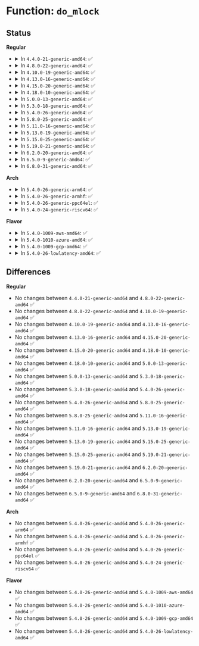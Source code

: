 # Function: <code>do_mlock</code>

## Status
<b>Regular</b>
<ul>
<li>
<details>
<summary>In <code>4.4.0-21-generic-amd64</code>: ✅</summary>

```c
int do_mlock(long unsigned int start, size_t len, vm_flags_t flags)
```

```json
{
  "name": "do_mlock",
  "collision_type": "Unique Static",
  "inline_type": "No",
  "funcs": [
    {
      "addr": 18446744071580694560,
      "name": "do_mlock",
      "external": false,
      "loc": "mm/mlock.c:607",
      "file": "mm/mlock.c",
      "inline": "seen, unknown",
      "caller_inline": [],
      "caller_func": [
        "mm/mlock.c:SyS_mlock",
        "mm/mlock.c:SyS_mlock2"
      ]
    }
  ],
  "symbols": [
    {
      "addr": 18446744071580694560,
      "name": "do_mlock",
      "section": ".text",
      "bind": "STB_LOCAL",
      "size": 342
    }
  ]
}
```
</details>
</li>
<li>
<details>
<summary>In <code>4.8.0-22-generic-amd64</code>: ✅</summary>

```c
int do_mlock(long unsigned int start, size_t len, vm_flags_t flags)
```

```json
{
  "name": "do_mlock",
  "collision_type": "Unique Static",
  "inline_type": "No",
  "funcs": [
    {
      "addr": 18446744071580808704,
      "name": "do_mlock",
      "external": false,
      "loc": "mm/mlock.c:620",
      "file": "mm/mlock.c",
      "inline": "seen, unknown",
      "caller_inline": [],
      "caller_func": [
        "mm/mlock.c:SyS_mlock2",
        "mm/mlock.c:SyS_mlock"
      ]
    }
  ],
  "symbols": [
    {
      "addr": 18446744071580808704,
      "name": "do_mlock",
      "section": ".text",
      "bind": "STB_LOCAL",
      "size": 362
    }
  ]
}
```
</details>
</li>
<li>
<details>
<summary>In <code>4.10.0-19-generic-amd64</code>: ✅</summary>

```c
int do_mlock(long unsigned int start, size_t len, vm_flags_t flags)
```

```json
{
  "name": "do_mlock",
  "collision_type": "Unique Static",
  "inline_type": "No",
  "funcs": [
    {
      "addr": 18446744071580873888,
      "name": "do_mlock",
      "external": false,
      "loc": "mm/mlock.c:664",
      "file": "mm/mlock.c",
      "inline": "seen, unknown",
      "caller_inline": [],
      "caller_func": [
        "mm/mlock.c:SyS_mlock2",
        "mm/mlock.c:SyS_mlock"
      ]
    }
  ],
  "symbols": [
    {
      "addr": 18446744071580873888,
      "name": "do_mlock",
      "section": ".text",
      "bind": "STB_LOCAL",
      "size": 545
    }
  ]
}
```
</details>
</li>
<li>
<details>
<summary>In <code>4.13.0-16-generic-amd64</code>: ✅</summary>

```c
int do_mlock(long unsigned int start, size_t len, vm_flags_t flags)
```

```json
{
  "name": "do_mlock",
  "collision_type": "Unique Static",
  "inline_type": "No",
  "funcs": [
    {
      "addr": 18446744071580918688,
      "name": "do_mlock",
      "external": false,
      "loc": "mm/mlock.c:665",
      "file": "mm/mlock.c",
      "inline": "seen, unknown",
      "caller_inline": [],
      "caller_func": [
        "mm/mlock.c:SyS_mlock2",
        "mm/mlock.c:SyS_mlock"
      ]
    }
  ],
  "symbols": [
    {
      "addr": 18446744071580918688,
      "name": "do_mlock",
      "section": ".text",
      "bind": "STB_LOCAL",
      "size": 551
    }
  ]
}
```
</details>
</li>
<li>
<details>
<summary>In <code>4.15.0-20-generic-amd64</code>: ✅</summary>

```c
int do_mlock(long unsigned int start, size_t len, vm_flags_t flags)
```

```json
{
  "name": "do_mlock",
  "collision_type": "Unique Static",
  "inline_type": "No",
  "funcs": [
    {
      "addr": 18446744071581018320,
      "name": "do_mlock",
      "external": false,
      "loc": "mm/mlock.c:664",
      "file": "mm/mlock.c",
      "inline": "seen, unknown",
      "caller_inline": [],
      "caller_func": [
        "mm/mlock.c:SyS_mlock2",
        "mm/mlock.c:SyS_mlock"
      ]
    }
  ],
  "symbols": [
    {
      "addr": 18446744071581018320,
      "name": "do_mlock",
      "section": ".text",
      "bind": "STB_LOCAL",
      "size": 546
    }
  ]
}
```
</details>
</li>
<li>
<details>
<summary>In <code>4.18.0-10-generic-amd64</code>: ✅</summary>

```c
int do_mlock(long unsigned int start, size_t len, vm_flags_t flags)
```

```json
{
  "name": "do_mlock",
  "collision_type": "Unique Static",
  "inline_type": "No",
  "funcs": [
    {
      "addr": 18446744071581152768,
      "name": "do_mlock",
      "external": false,
      "loc": "mm/mlock.c:671",
      "file": "mm/mlock.c",
      "inline": "seen, unknown",
      "caller_inline": [],
      "caller_func": [
        "mm/mlock.c:__ia32_sys_mlock2",
        "mm/mlock.c:__x64_sys_mlock2",
        "mm/mlock.c:__ia32_sys_mlock",
        "mm/mlock.c:__x64_sys_mlock"
      ]
    }
  ],
  "symbols": [
    {
      "addr": 18446744071581152768,
      "name": "do_mlock",
      "section": ".text",
      "bind": "STB_LOCAL",
      "size": 543
    }
  ]
}
```
</details>
</li>
<li>
<details>
<summary>In <code>5.0.0-13-generic-amd64</code>: ✅</summary>

```c
int do_mlock(long unsigned int start, size_t len, vm_flags_t flags)
```

```json
{
  "name": "do_mlock",
  "collision_type": "Unique Static",
  "inline_type": "No",
  "funcs": [
    {
      "addr": 18446744071581232592,
      "name": "do_mlock",
      "external": false,
      "loc": "mm/mlock.c:671",
      "file": "mm/mlock.c",
      "inline": "seen, unknown",
      "caller_inline": [],
      "caller_func": [
        "mm/mlock.c:__ia32_sys_mlock2",
        "mm/mlock.c:__x64_sys_mlock2",
        "mm/mlock.c:__ia32_sys_mlock",
        "mm/mlock.c:__x64_sys_mlock"
      ]
    }
  ],
  "symbols": [
    {
      "addr": 18446744071581232592,
      "name": "do_mlock",
      "section": ".text",
      "bind": "STB_LOCAL",
      "size": 543
    }
  ]
}
```
</details>
</li>
<li>
<details>
<summary>In <code>5.3.0-18-generic-amd64</code>: ✅</summary>

```c
int do_mlock(long unsigned int start, size_t len, vm_flags_t flags)
```

```json
{
  "name": "do_mlock",
  "collision_type": "Unique Static",
  "inline_type": "No",
  "funcs": [
    {
      "addr": 18446744071581306848,
      "name": "do_mlock",
      "external": false,
      "loc": "mm/mlock.c:671",
      "file": "mm/mlock.c",
      "inline": "seen, unknown",
      "caller_inline": [],
      "caller_func": [
        "mm/mlock.c:__ia32_sys_mlock2",
        "mm/mlock.c:__x64_sys_mlock2",
        "mm/mlock.c:__ia32_sys_mlock",
        "mm/mlock.c:__x64_sys_mlock"
      ]
    }
  ],
  "symbols": [
    {
      "addr": 18446744071581306848,
      "name": "do_mlock",
      "section": ".text",
      "bind": "STB_LOCAL",
      "size": 533
    }
  ]
}
```
</details>
</li>
<li>
<details>
<summary>In <code>5.4.0-26-generic-amd64</code>: ✅</summary>

```c
int do_mlock(long unsigned int start, size_t len, vm_flags_t flags)
```

```json
{
  "name": "do_mlock",
  "collision_type": "Unique Static",
  "inline_type": "No",
  "funcs": [
    {
      "addr": 18446744071581365424,
      "name": "do_mlock",
      "external": false,
      "loc": "mm/mlock.c:671",
      "file": "mm/mlock.c",
      "inline": "seen, unknown",
      "caller_inline": [],
      "caller_func": [
        "mm/mlock.c:__ia32_sys_mlock2",
        "mm/mlock.c:__x64_sys_mlock2",
        "mm/mlock.c:__ia32_sys_mlock",
        "mm/mlock.c:__x64_sys_mlock"
      ]
    }
  ],
  "symbols": [
    {
      "addr": 18446744071581365424,
      "name": "do_mlock",
      "section": ".text",
      "bind": "STB_LOCAL",
      "size": 533
    }
  ]
}
```
</details>
</li>
<li>
<details>
<summary>In <code>5.8.0-25-generic-amd64</code>: ✅</summary>

```c
int do_mlock(long unsigned int start, size_t len, vm_flags_t flags)
```

```json
{
  "name": "do_mlock",
  "collision_type": "Unique Static",
  "inline_type": "No",
  "funcs": [
    {
      "addr": 18446744071581562336,
      "name": "do_mlock",
      "external": false,
      "loc": "mm/mlock.c:671",
      "file": "mm/mlock.c",
      "inline": "seen, unknown",
      "caller_inline": [],
      "caller_func": [
        "mm/mlock.c:__ia32_sys_mlock2",
        "mm/mlock.c:__x64_sys_mlock2",
        "mm/mlock.c:__ia32_sys_mlock",
        "mm/mlock.c:__x64_sys_mlock"
      ]
    }
  ],
  "symbols": [
    {
      "addr": 18446744071581562336,
      "name": "do_mlock",
      "section": ".text",
      "bind": "STB_LOCAL",
      "size": 537
    }
  ]
}
```
</details>
</li>
<li>
<details>
<summary>In <code>5.11.0-16-generic-amd64</code>: ✅</summary>

```c
int do_mlock(long unsigned int start, size_t len, vm_flags_t flags)
```

```json
{
  "name": "do_mlock",
  "collision_type": "Unique Static",
  "inline_type": "No",
  "funcs": [
    {
      "addr": 18446744071581607328,
      "name": "do_mlock",
      "external": false,
      "loc": "mm/mlock.c:647",
      "file": "mm/mlock.c",
      "inline": "seen, unknown",
      "caller_inline": [],
      "caller_func": [
        "mm/mlock.c:__ia32_sys_mlock2",
        "mm/mlock.c:__x64_sys_mlock2",
        "mm/mlock.c:__ia32_sys_mlock",
        "mm/mlock.c:__x64_sys_mlock"
      ]
    }
  ],
  "symbols": [
    {
      "addr": 18446744071581607328,
      "name": "do_mlock",
      "section": ".text",
      "bind": "STB_LOCAL",
      "size": 636
    }
  ]
}
```
</details>
</li>
<li>
<details>
<summary>In <code>5.13.0-19-generic-amd64</code>: ✅</summary>

```c
int do_mlock(long unsigned int start, size_t len, vm_flags_t flags)
```

```json
{
  "name": "do_mlock",
  "collision_type": "Unique Static",
  "inline_type": "No",
  "funcs": [
    {
      "addr": 18446744071581630016,
      "name": "do_mlock",
      "external": false,
      "loc": "mm/mlock.c:646",
      "file": "mm/mlock.c",
      "inline": "seen, unknown",
      "caller_inline": [],
      "caller_func": [
        "mm/mlock.c:__ia32_sys_mlock2",
        "mm/mlock.c:__x64_sys_mlock2",
        "mm/mlock.c:__ia32_sys_mlock",
        "mm/mlock.c:__x64_sys_mlock"
      ]
    }
  ],
  "symbols": [
    {
      "addr": 18446744071581630016,
      "name": "do_mlock",
      "section": ".text",
      "bind": "STB_LOCAL",
      "size": 601
    }
  ]
}
```
</details>
</li>
<li>
<details>
<summary>In <code>5.15.0-25-generic-amd64</code>: ✅</summary>

```c
int do_mlock(long unsigned int start, size_t len, vm_flags_t flags)
```

```json
{
  "name": "do_mlock",
  "collision_type": "Unique Static",
  "inline_type": "No",
  "funcs": [
    {
      "addr": 18446744071581897872,
      "name": "do_mlock",
      "external": false,
      "loc": "mm/mlock.c:647",
      "file": "mm/mlock.c",
      "inline": "seen, unknown",
      "caller_inline": [],
      "caller_func": [
        "mm/mlock.c:__ia32_sys_mlock2",
        "mm/mlock.c:__x64_sys_mlock2",
        "mm/mlock.c:__ia32_sys_mlock",
        "mm/mlock.c:__x64_sys_mlock"
      ]
    }
  ],
  "symbols": [
    {
      "addr": 18446744071581897872,
      "name": "do_mlock",
      "section": ".text",
      "bind": "STB_LOCAL",
      "size": 601
    }
  ]
}
```
</details>
</li>
<li>
<details>
<summary>In <code>5.19.0-21-generic-amd64</code>: ✅</summary>

```c
int do_mlock(long unsigned int start, size_t len, vm_flags_t flags)
```

```json
{
  "name": "do_mlock",
  "collision_type": "Unique Static",
  "inline_type": "No",
  "funcs": [
    {
      "addr": 18446744071582294240,
      "name": "do_mlock",
      "external": false,
      "loc": "mm/mlock.c:568",
      "file": "mm/mlock.c",
      "inline": "seen, unknown",
      "caller_inline": [],
      "caller_func": [
        "mm/mlock.c:__ia32_sys_mlock2",
        "mm/mlock.c:__x64_sys_mlock2",
        "mm/mlock.c:__ia32_sys_mlock",
        "mm/mlock.c:__x64_sys_mlock"
      ]
    }
  ],
  "symbols": [
    {
      "addr": 18446744071582294240,
      "name": "do_mlock",
      "section": ".text",
      "bind": "STB_LOCAL",
      "size": 603
    }
  ]
}
```
</details>
</li>
<li>
<details>
<summary>In <code>6.2.0-20-generic-amd64</code>: ✅</summary>

```c
int do_mlock(long unsigned int start, size_t len, vm_flags_t flags)
```

```json
{
  "name": "do_mlock",
  "collision_type": "Unique Static",
  "inline_type": "No",
  "funcs": [
    {
      "addr": 18446744071582788640,
      "name": "do_mlock",
      "external": false,
      "loc": "mm/mlock.c:567",
      "file": "mm/mlock.c",
      "inline": "seen, unknown",
      "caller_inline": [],
      "caller_func": [
        "mm/mlock.c:__ia32_sys_mlock2",
        "mm/mlock.c:__x64_sys_mlock2",
        "mm/mlock.c:__ia32_sys_mlock",
        "mm/mlock.c:__x64_sys_mlock"
      ]
    }
  ],
  "symbols": [
    {
      "addr": 18446744071582788640,
      "name": "do_mlock",
      "section": ".text",
      "bind": "STB_LOCAL",
      "size": 730
    }
  ]
}
```
</details>
</li>
<li>
<details>
<summary>In <code>6.5.0-9-generic-amd64</code>: ✅</summary>

```c
int do_mlock(long unsigned int start, size_t len, vm_flags_t flags)
```

```json
{
  "name": "do_mlock",
  "collision_type": "Unique Static",
  "inline_type": "No",
  "funcs": [
    {
      "addr": 18446744071583006320,
      "name": "do_mlock",
      "external": false,
      "loc": "mm/mlock.c:574",
      "file": "mm/mlock.c",
      "inline": "seen, unknown",
      "caller_inline": [],
      "caller_func": [
        "mm/mlock.c:__ia32_sys_mlock2",
        "mm/mlock.c:__x64_sys_mlock2",
        "mm/mlock.c:__ia32_sys_mlock",
        "mm/mlock.c:__x64_sys_mlock"
      ]
    }
  ],
  "symbols": [
    {
      "addr": 18446744071583006320,
      "name": "do_mlock",
      "section": ".text",
      "bind": "STB_LOCAL",
      "size": 760
    }
  ]
}
```
</details>
</li>
<li>
<details>
<summary>In <code>6.8.0-31-generic-amd64</code>: ✅</summary>

```c
int do_mlock(long unsigned int start, size_t len, vm_flags_t flags)
```

```json
{
  "name": "do_mlock",
  "collision_type": "Unique Static",
  "inline_type": "No",
  "funcs": [
    {
      "addr": 18446744071583185472,
      "name": "do_mlock",
      "external": false,
      "loc": "mm/mlock.c:624",
      "file": "mm/mlock.c",
      "inline": "seen, unknown",
      "caller_inline": [],
      "caller_func": [
        "mm/mlock.c:__ia32_sys_mlock2",
        "mm/mlock.c:__x64_sys_mlock2",
        "mm/mlock.c:__ia32_sys_mlock",
        "mm/mlock.c:__x64_sys_mlock"
      ]
    }
  ],
  "symbols": [
    {
      "addr": 18446744071583185472,
      "name": "do_mlock",
      "section": ".text",
      "bind": "STB_LOCAL",
      "size": 759
    }
  ]
}
```
</details>
</li>
</ul>
<b>Arch</b>
<ul>
<li>
<details>
<summary>In <code>5.4.0-26-generic-arm64</code>: ✅</summary>

```c
int do_mlock(long unsigned int start, size_t len, vm_flags_t flags)
```

```json
{
  "name": "do_mlock",
  "collision_type": "Unique Static",
  "inline_type": "No",
  "funcs": [
    {
      "addr": 18446603336492771064,
      "name": "do_mlock",
      "external": false,
      "loc": "mm/mlock.c:671",
      "file": "mm/mlock.c",
      "inline": "seen, unknown",
      "caller_inline": [],
      "caller_func": [
        "mm/mlock.c:__arm64_sys_mlock2",
        "mm/mlock.c:__arm64_sys_mlock"
      ]
    }
  ],
  "symbols": [
    {
      "addr": 18446603336492771064,
      "name": "do_mlock",
      "section": ".text",
      "bind": "STB_LOCAL",
      "size": 536
    }
  ]
}
```
</details>
</li>
<li>
<details>
<summary>In <code>5.4.0-26-generic-armhf</code>: ✅</summary>

```c
int do_mlock(long unsigned int start, size_t len, vm_flags_t flags)
```

```json
{
  "name": "do_mlock",
  "collision_type": "Unique Static",
  "inline_type": "No",
  "funcs": [
    {
      "addr": 3226588928,
      "name": "do_mlock",
      "external": false,
      "loc": "mm/mlock.c:671",
      "file": "mm/mlock.c",
      "inline": "seen, unknown",
      "caller_inline": [],
      "caller_func": [
        "mm/mlock.c:__se_sys_mlock2",
        "mm/mlock.c:__se_sys_mlock"
      ]
    }
  ],
  "symbols": [
    {
      "addr": 3226588928,
      "name": "do_mlock",
      "section": ".text",
      "bind": "STB_LOCAL",
      "size": 576
    }
  ]
}
```
</details>
</li>
<li>
<details>
<summary>In <code>5.4.0-26-generic-ppc64el</code>: ✅</summary>

```c
int do_mlock(long unsigned int start, size_t len, vm_flags_t flags)
```

```json
{
  "name": "do_mlock",
  "collision_type": "Unique Static",
  "inline_type": "No",
  "funcs": [
    {
      "addr": 13835058055286137184,
      "name": "do_mlock",
      "external": false,
      "loc": "mm/mlock.c:671",
      "file": "mm/mlock.c",
      "inline": "seen, unknown",
      "caller_inline": [],
      "caller_func": [
        "mm/mlock.c:__se_sys_mlock2",
        "mm/mlock.c:__se_sys_mlock"
      ]
    }
  ],
  "symbols": [
    {
      "addr": 13835058055286137184,
      "name": "do_mlock",
      "section": ".text",
      "bind": "STB_LOCAL",
      "size": 740
    }
  ]
}
```
</details>
</li>
<li>
<details>
<summary>In <code>5.4.0-24-generic-riscv64</code>: ✅</summary>

```c
int do_mlock(long unsigned int start, size_t len, vm_flags_t flags)
```

```json
{
  "name": "do_mlock",
  "collision_type": "Unique Static",
  "inline_type": "No",
  "funcs": [
    {
      "addr": 18446743936272747258,
      "name": "do_mlock",
      "external": false,
      "loc": "mm/mlock.c:671",
      "file": "mm/mlock.c",
      "inline": "seen, unknown",
      "caller_inline": [],
      "caller_func": [
        "mm/mlock.c:__se_sys_mlock2",
        "mm/mlock.c:__se_sys_mlock"
      ]
    }
  ],
  "symbols": [
    {
      "addr": 18446743936272747258,
      "name": "do_mlock",
      "section": ".text",
      "bind": "STB_LOCAL",
      "size": 376
    }
  ]
}
```
</details>
</li>
</ul>
<b>Flavor</b>
<ul>
<li>
<details>
<summary>In <code>5.4.0-1009-aws-amd64</code>: ✅</summary>

```c
int do_mlock(long unsigned int start, size_t len, vm_flags_t flags)
```

```json
{
  "name": "do_mlock",
  "collision_type": "Unique Static",
  "inline_type": "No",
  "funcs": [
    {
      "addr": 18446744071581334272,
      "name": "do_mlock",
      "external": false,
      "loc": "mm/mlock.c:671",
      "file": "mm/mlock.c",
      "inline": "seen, unknown",
      "caller_inline": [],
      "caller_func": [
        "mm/mlock.c:__ia32_sys_mlock2",
        "mm/mlock.c:__x64_sys_mlock2",
        "mm/mlock.c:__ia32_sys_mlock",
        "mm/mlock.c:__x64_sys_mlock"
      ]
    }
  ],
  "symbols": [
    {
      "addr": 18446744071581334272,
      "name": "do_mlock",
      "section": ".text",
      "bind": "STB_LOCAL",
      "size": 533
    }
  ]
}
```
</details>
</li>
<li>
<details>
<summary>In <code>5.4.0-1010-azure-amd64</code>: ✅</summary>

```c
int do_mlock(long unsigned int start, size_t len, vm_flags_t flags)
```

```json
{
  "name": "do_mlock",
  "collision_type": "Unique Static",
  "inline_type": "No",
  "funcs": [
    {
      "addr": 18446744071581277984,
      "name": "do_mlock",
      "external": false,
      "loc": "mm/mlock.c:671",
      "file": "mm/mlock.c",
      "inline": "seen, unknown",
      "caller_inline": [],
      "caller_func": [
        "mm/mlock.c:__ia32_sys_mlock2",
        "mm/mlock.c:__x64_sys_mlock2",
        "mm/mlock.c:__ia32_sys_mlock",
        "mm/mlock.c:__x64_sys_mlock"
      ]
    }
  ],
  "symbols": [
    {
      "addr": 18446744071581277984,
      "name": "do_mlock",
      "section": ".text",
      "bind": "STB_LOCAL",
      "size": 533
    }
  ]
}
```
</details>
</li>
<li>
<details>
<summary>In <code>5.4.0-1009-gcp-amd64</code>: ✅</summary>

```c
int do_mlock(long unsigned int start, size_t len, vm_flags_t flags)
```

```json
{
  "name": "do_mlock",
  "collision_type": "Unique Static",
  "inline_type": "No",
  "funcs": [
    {
      "addr": 18446744071581325472,
      "name": "do_mlock",
      "external": false,
      "loc": "mm/mlock.c:671",
      "file": "mm/mlock.c",
      "inline": "seen, unknown",
      "caller_inline": [],
      "caller_func": [
        "mm/mlock.c:__ia32_sys_mlock2",
        "mm/mlock.c:__x64_sys_mlock2",
        "mm/mlock.c:__ia32_sys_mlock",
        "mm/mlock.c:__x64_sys_mlock"
      ]
    }
  ],
  "symbols": [
    {
      "addr": 18446744071581325472,
      "name": "do_mlock",
      "section": ".text",
      "bind": "STB_LOCAL",
      "size": 533
    }
  ]
}
```
</details>
</li>
<li>
<details>
<summary>In <code>5.4.0-26-lowlatency-amd64</code>: ✅</summary>

```c
int do_mlock(long unsigned int start, size_t len, vm_flags_t flags)
```

```json
{
  "name": "do_mlock",
  "collision_type": "Unique Static",
  "inline_type": "No",
  "funcs": [
    {
      "addr": 18446744071581389440,
      "name": "do_mlock",
      "external": false,
      "loc": "mm/mlock.c:671",
      "file": "mm/mlock.c",
      "inline": "seen, unknown",
      "caller_inline": [],
      "caller_func": [
        "mm/mlock.c:__ia32_sys_mlock2",
        "mm/mlock.c:__x64_sys_mlock2",
        "mm/mlock.c:__ia32_sys_mlock",
        "mm/mlock.c:__x64_sys_mlock"
      ]
    }
  ],
  "symbols": [
    {
      "addr": 18446744071581389440,
      "name": "do_mlock",
      "section": ".text",
      "bind": "STB_LOCAL",
      "size": 533
    }
  ]
}
```
</details>
</li>
</ul>

## Differences
<b>Regular</b>
<ul>
<li>
No changes between <code>4.4.0-21-generic-amd64</code> and <code>4.8.0-22-generic-amd64</code> ✅
</li>
<li>
No changes between <code>4.8.0-22-generic-amd64</code> and <code>4.10.0-19-generic-amd64</code> ✅
</li>
<li>
No changes between <code>4.10.0-19-generic-amd64</code> and <code>4.13.0-16-generic-amd64</code> ✅
</li>
<li>
No changes between <code>4.13.0-16-generic-amd64</code> and <code>4.15.0-20-generic-amd64</code> ✅
</li>
<li>
No changes between <code>4.15.0-20-generic-amd64</code> and <code>4.18.0-10-generic-amd64</code> ✅
</li>
<li>
No changes between <code>4.18.0-10-generic-amd64</code> and <code>5.0.0-13-generic-amd64</code> ✅
</li>
<li>
No changes between <code>5.0.0-13-generic-amd64</code> and <code>5.3.0-18-generic-amd64</code> ✅
</li>
<li>
No changes between <code>5.3.0-18-generic-amd64</code> and <code>5.4.0-26-generic-amd64</code> ✅
</li>
<li>
No changes between <code>5.4.0-26-generic-amd64</code> and <code>5.8.0-25-generic-amd64</code> ✅
</li>
<li>
No changes between <code>5.8.0-25-generic-amd64</code> and <code>5.11.0-16-generic-amd64</code> ✅
</li>
<li>
No changes between <code>5.11.0-16-generic-amd64</code> and <code>5.13.0-19-generic-amd64</code> ✅
</li>
<li>
No changes between <code>5.13.0-19-generic-amd64</code> and <code>5.15.0-25-generic-amd64</code> ✅
</li>
<li>
No changes between <code>5.15.0-25-generic-amd64</code> and <code>5.19.0-21-generic-amd64</code> ✅
</li>
<li>
No changes between <code>5.19.0-21-generic-amd64</code> and <code>6.2.0-20-generic-amd64</code> ✅
</li>
<li>
No changes between <code>6.2.0-20-generic-amd64</code> and <code>6.5.0-9-generic-amd64</code> ✅
</li>
<li>
No changes between <code>6.5.0-9-generic-amd64</code> and <code>6.8.0-31-generic-amd64</code> ✅
</li>
</ul>
<b>Arch</b>
<ul>
<li>
No changes between <code>5.4.0-26-generic-amd64</code> and <code>5.4.0-26-generic-arm64</code> ✅
</li>
<li>
No changes between <code>5.4.0-26-generic-amd64</code> and <code>5.4.0-26-generic-armhf</code> ✅
</li>
<li>
No changes between <code>5.4.0-26-generic-amd64</code> and <code>5.4.0-26-generic-ppc64el</code> ✅
</li>
<li>
No changes between <code>5.4.0-26-generic-amd64</code> and <code>5.4.0-24-generic-riscv64</code> ✅
</li>
</ul>
<b>Flavor</b>
<ul>
<li>
No changes between <code>5.4.0-26-generic-amd64</code> and <code>5.4.0-1009-aws-amd64</code> ✅
</li>
<li>
No changes between <code>5.4.0-26-generic-amd64</code> and <code>5.4.0-1010-azure-amd64</code> ✅
</li>
<li>
No changes between <code>5.4.0-26-generic-amd64</code> and <code>5.4.0-1009-gcp-amd64</code> ✅
</li>
<li>
No changes between <code>5.4.0-26-generic-amd64</code> and <code>5.4.0-26-lowlatency-amd64</code> ✅
</li>
</ul>
